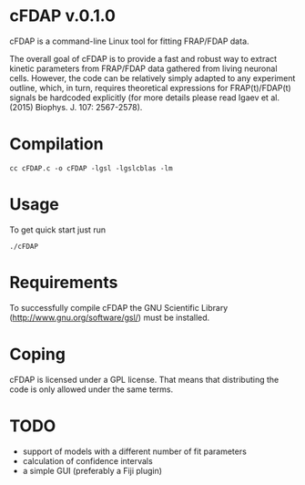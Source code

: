 cFDAP v.0.1.0
=============

 cFDAP is a command-line Linux tool for fitting FRAP/FDAP data.

 The overall goal of cFDAP is to provide a fast and robust way to extract
kinetic parameters from FRAP/FDAP data gathered from living neuronal cells.
However, the code can be relatively simply adapted to any experiment outline,
which, in turn, requires theoretical expressions for FRAP(t)/FDAP(t) signals be
hardcoded explicitly (for more details please read Igaev et al. (2015) Biophys. J.
107: 2567-2578).

Compilation
===========

 ```
 cc cFDAP.c -o cFDAP -lgsl -lgslcblas -lm
 ```

Usage
=====

 To get quick start just run
 ```
 ./cFDAP
 ```

Requirements
============

 To successfully compile cFDAP the GNU Scientific Library
(http://www.gnu.org/software/gsl/) must be installed.

Coping
======

 cFDAP is licensed under a GPL license. That means that distributing the code is only
allowed under the same terms. 

TODO
====

 * support of models with a different number of fit parameters
 * calculation of confidence intervals
 * a simple GUI (preferably a Fiji plugin)
